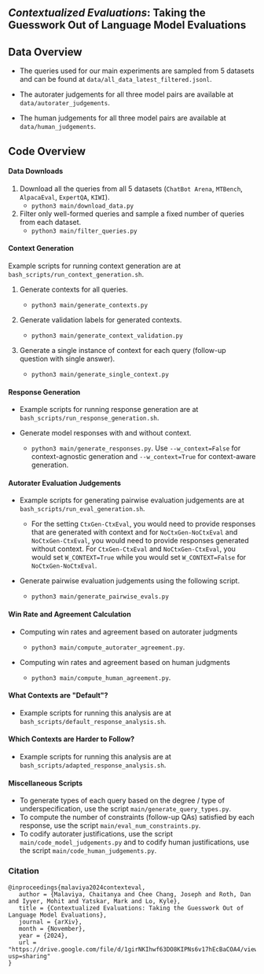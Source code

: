 ## *Contextualized Evaluations*: Taking the Guesswork Out of Language Model Evaluations


## Data Overview

* The queries used for our main experiments are sampled from 5 datasets and can be found at `data/all_data_latest_filtered.jsonl`.

* The autorater judgements for all three model pairs are available at `data/autorater_judgements`.

* The human judgements for all three model pairs are available at `data/human_judgements`.


## Code Overview

#### Data Downloads
1. Download all the queries from all 5 datasets (`ChatBot Arena`, `MTBench`, `AlpacaEval`, `ExpertQA`, `KIWI`).
   * `python3 main/download_data.py`
2. Filter only well-formed queries and sample a fixed number of queries from each dataset.
   * `python3 main/filter_queries.py`


#### Context Generation

Example scripts for running context generation are at `bash_scripts/run_context_generation.sh`.

1. Generate contexts for all queries.
   * `python3 main/generate_contexts.py`

2. Generate validation labels for generated contexts.
   * `python3 main/generate_context_validation.py`

3. Generate a single instance of context for each query (follow-up question with single answer).
   * `python3 main/generate_single_context.py`


#### Response Generation

* Example scripts for running response generation are at `bash_scripts/run_response_generation.sh`.

* Generate model responses with and without context.
   * `python3 main/generate_responses.py`. Use `--w_context=False` for context-agnostic generation and `--w_context=True` for context-aware generation.

#### Autorater Evaluation Judgements

* Example scripts for generating pairwise evaluation judgements are at `bash_scripts/run_eval_generation.sh`. 
    * For the setting `CtxGen-CtxEval`, you would need to provide responses that are generated with context and for `NoCtxGen-NoCtxEval` and `NoCtxGen-CtxEval`, you would need to provide responses generated without context. For `CtxGen-CtxEval` and `NoCtxGen-CtxEval`, you would set `W_CONTEXT=True` while you would set `W_CONTEXT=False` for `NoCtxGen-NoCtxEval`.

* Generate pairwise evaluation judgements using the following script.
   * `python3 main/generate_pairwise_evals.py`

#### Win Rate and Agreement Calculation

* Computing win rates and agreement based on autorater judgments
   * `python3 main/compute_autorater_agreement.py`.

* Computing win rates and agreement based on human judgments
   * `python3 main/compute_human_agreement.py`.

#### What Contexts are "Default"?

* Example scripts for running this analysis are at `bash_scripts/default_response_analysis.sh`.

#### Which Contexts are Harder to Follow?

* Example scripts for running this analysis are at `bash_scripts/adapted_response_analysis.sh`.


#### Miscellaneous Scripts

* To generate types of each query based on the degree / type of underspecification, use the script `main/generate_query_types.py`.
* To compute the number of constraints (follow-up QAs) satisfied by each response, use the script `main/eval_num_constraints.py`.
* To codify autorater justifications, use the script `main/code_model_judgements.py` and to codify human justifications, use the script `main/code_human_judgements.py`.


### Citation

```
@inproceedings{malaviya2024contexteval,
   author = {Malaviya, Chaitanya and Chee Chang, Joseph and Roth, Dan and Iyyer, Mohit and Yatskar, Mark and Lo, Kyle},
   title = {Contextualized Evaluations: Taking the Guesswork Out of Language Model Evaluations},
   journal = {arXiv},
   month = {November},
   year = {2024},
   url = "https://drive.google.com/file/d/1girNKIhwf63DO8KIPNs6v17hEcBaCOA4/view?usp=sharing"
}
```